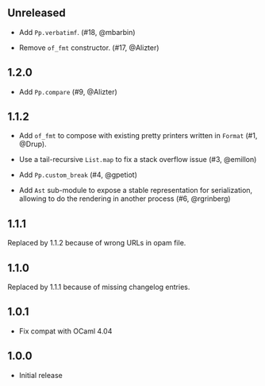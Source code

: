 Unreleased
----------

- Add `Pp.verbatimf`. (#18, @mbarbin)

- Remove `of_fmt` constructor. (#17, @Alizter)

1.2.0
-----

- Add `Pp.compare` (#9, @Alizter)

1.1.2
-----

- Add `of_fmt` to compose with existing pretty printers written in `Format`
  (#1, @Drup).

- Use a tail-recursive `List.map` to fix a stack overflow issue (#3,
  @emillon)

- Add `Pp.custom_break` (#4, @gpetiot)

- Add `Ast` sub-module to expose a stable representation for
  serialization, allowing to do the rendering in another process (#6,
  @rgrinberg)

1.1.1
-----

Replaced by 1.1.2 because of wrong URLs in opam file.

1.1.0
-----

Replaced by 1.1.1 because of missing changelog entries.

1.0.1
-----

- Fix compat with OCaml 4.04

1.0.0
-----

- Initial release
